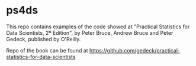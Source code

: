 # ps4ds
This repo contains examples of the code showed at "Practical Statistics for Data Scientists,  2º Edition", by Peter Bruce, Andrew Bruce and Peter Gedeck, published by O'Reilly.

Repo of the book can be found at https://github.com/gedeck/practical-statistics-for-data-scientists

